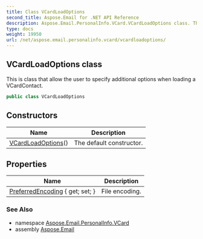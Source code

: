 ```yaml
---
title: Class VCardLoadOptions
second_title: Aspose.Email for .NET API Reference
description: Aspose.Email.PersonalInfo.VCard.VCardLoadOptions class. This is class that allow the user to specify additional options when loading a VCardContact
type: docs
weight: 19950
url: /net/aspose.email.personalinfo.vcard/vcardloadoptions/
---
```

## VCardLoadOptions class

This is class that allow the user to specify additional options when loading a VCardContact.

```csharp
public class VCardLoadOptions
```

## Constructors

| Name | Description |
| --- | --- |
| [VCardLoadOptions](vcardloadoptions/)() | The default constructor. |

## Properties

| Name | Description |
| --- | --- |
| [PreferredEncoding](../../aspose.email.personalinfo.vcard/vcardloadoptions/preferredencoding/) { get; set; } | File encoding. |

### See Also

* namespace [Aspose.Email.PersonalInfo.VCard](../../aspose.email.personalinfo.vcard/)
* assembly [Aspose.Email](../../)


